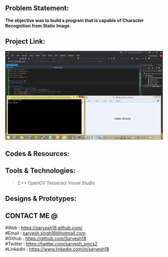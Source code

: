 Problem Statement:
------------------
**The objective was to build a program that is capable of Character Recognition from Static Image.**


Project Link:
-------------
![OCR](https://github.com/Sarvesh18/Image-Processing/blob/master/OCR/OCR.png)


Codes & Resources:
------------------


Tools & Technologies:
---------------------
>C++
>OpenCV
>Tesseract
>Visual Studio


Designs & Prototypes:
---------------------


CONTACT ME @ 
------------
#Web : https://sarvesh18.github.com/ <br>
#Email : sarvesh.singh18@hotmail.com <br/>
#Github : https://github.com/Sarvesh18 <br/>
#Twitter : https://twitter.com/sarvesh_smcs2 <br/>
#LinkedIn : https://www.linkedin.com/in/sarvesh18 <br/>